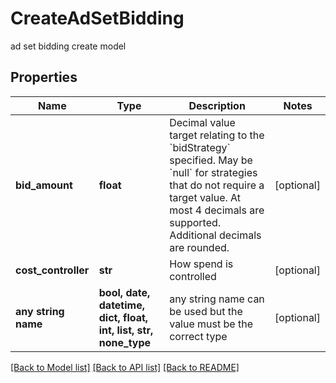 # CreateAdSetBidding

ad set bidding create model

## Properties
Name | Type | Description | Notes
------------ | ------------- | ------------- | -------------
**bid_amount** | **float** | Decimal value target relating to the &#x60;bidStrategy&#x60; specified. May be &#x60;null&#x60; for strategies that do not require a target value. At most 4 decimals are supported. Additional decimals are rounded. | [optional] 
**cost_controller** | **str** | How spend is controlled | [optional] 
**any string name** | **bool, date, datetime, dict, float, int, list, str, none_type** | any string name can be used but the value must be the correct type | [optional]

[[Back to Model list]](../README.md#documentation-for-models) [[Back to API list]](../README.md#documentation-for-api-endpoints) [[Back to README]](../README.md)


